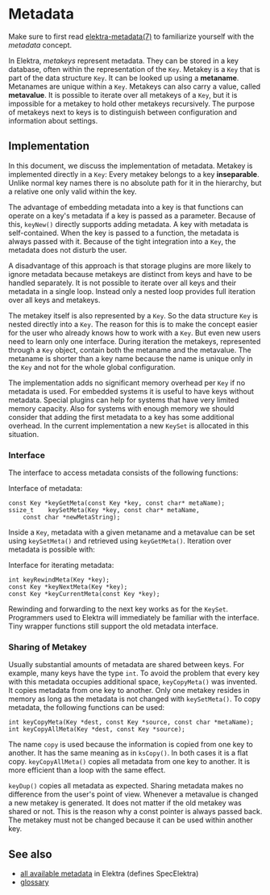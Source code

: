 # Metadata

Make sure to first read [elektra-metadata(7)](/doc/help/elektra-metadata.md)
to familiarize yourself with the *metadata* concept.

In Elektra, *metakeys* represent metadata. They can be stored in a key
database, often within the representation of the `Key`.  Metakey is a
`Key` that is part of the data structure `Key`.  It can be looked up
using a **metaname**. Metanames are unique within a `Key`. Metakeys can
also carry a value, called **metavalue**.  It is possible to iterate
over all metakeys of a `Key`, but it is impossible for a metakey to hold
other metakeys recursively.  The purpose of metakeys next to keys is to
distinguish between configuration and information about settings.



## Implementation

In this document, we discuss the implementation of metadata.  Metakey
is implemented directly in a `Key`: Every metakey belongs to a key
**inseparable**.  Unlike normal key names there is no absolute path for
it in the hierarchy, but a relative one only valid within the key.

The advantage of embedding metadata into a key is that functions
can operate on a key's metadata if a key is passed as a parameter.
Because of this, `keyNew()` directly supports adding metadata.  A key
with metadata is self-contained.  When the key is passed to a function,
the metadata is always passed with it.  Because of the tight integration
into a `Key`, the metadata does not disturb the user.

A disadvantage of this approach is that storage plugins are more likely
to ignore metadata because metakeys are distinct from keys and have to
be handled separately.  It is not possible to iterate over all keys and
their metadata in a single loop.  Instead only a nested loop provides
full iteration over all keys and metakeys.

The metakey itself is also represented by a `Key`.  So the data structure
`Key` is nested directly into a `Key`.  The reason for this is to
make the concept easier for the user who already knows how to work
with a `Key`.  But even new users need to learn only one interface.
During iteration the metakeys, represented through a `Key` object,
contain both the metaname and the metavalue.  The metaname is shorter
than a key name because the name is unique only in the `Key` and not
for the whole global configuration.

The implementation adds no significant memory overhead per `Key` if
no metadata is used.  For embedded systems it is useful to have keys
without metadata.  Special plugins can help for systems that have very
limited memory capacity.  Also for systems with enough memory we should
consider that adding the first metadata to a key has some additional
overhead.  In the current implementation a new `KeySet` is allocated in
this situation.



### Interface

The interface to access metadata consists of the following functions:

Interface of metadata:

	const Key *keyGetMeta(const Key *key, const char* metaName);
	ssize_t    keySetMeta(Key *key, const char* metaName,
		const char *newMetaString);

Inside a `Key`, metadata with a given metaname and a metavalue can be set
using `keySetMeta()` and retrieved using `keyGetMeta()`.
Iteration over metadata is possible with:

Interface for iterating metadata:

	int keyRewindMeta(Key *key);
	const Key *keyNextMeta(Key *key);
	const Key *keyCurrentMeta(const Key *key);

Rewinding and forwarding to the next key works as for the `KeySet`.
Programmers used to Elektra will immediately be familiar with
the interface.
Tiny wrapper functions still support the old metadata interface.

### Sharing of Metakey

Usually substantial amounts of metadata are shared between keys.
For example, many keys have the type `int`.
To avoid the problem that every key with this
metadata occupies additional space, `keyCopyMeta()` was invented.
It copies metadata from one key to another.
Only one metakey resides in memory
as long as the metadata is not changed with `keySetMeta()`.
To copy metadata, the following functions can be used:

	int keyCopyMeta(Key *dest, const Key *source, const char *metaName);
	int keyCopyAllMeta(Key *dest, const Key *source);

The name `copy` is used because the information is copied from one key to
another. It has the same meaning as in `ksCopy()`.
In both cases it is a flat copy.
`keyCopyAllMeta()` copies all metadata from one key to another.
It is more efficient than a loop with the same effect.

`keyDup()` copies all metadata as expected.
Sharing metadata makes no difference from the user's point of view.
Whenever a metavalue is changed a new metakey is generated.
It does not matter if the old metakey was shared or not.
This is the reason why a const pointer is always passed back.
The metakey must not be changed because it can be used within another
key.

## See also


- [all available metadata](/doc/METADATA.ini) in Elektra (defines SpecElektra)
- [glossary](/doc/help/elektra-glossary.md)
